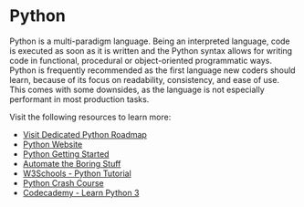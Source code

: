 # Python

Python is a multi-paradigm language. Being an interpreted language, code is executed as soon as it is written and the Python syntax allows for writing code in functional, procedural or object-oriented programmatic ways. Python is frequently recommended as the first language new coders should learn, because of its focus on readability, consistency, and ease of use. This comes with some downsides, as the language is not especially performant in most production tasks.

Visit the following resources to learn more:

- [Visit Dedicated Python Roadmap](/python)
- [Python Website](https://www.python.org/)
- [Python Getting Started](https://www.python.org/about/gettingstarted/)
- [Automate the Boring Stuff](https://automatetheboringstuff.com/)
- [W3Schools - Python Tutorial ](https://www.w3schools.com/python/)
- [Python Crash Course](https://ehmatthes.github.io/pcc/)
- [Codecademy - Learn Python 3](https://www.codecademy.com/learn/learn-python-3)
